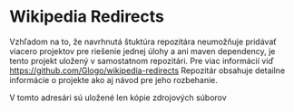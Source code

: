 # Wikipedia Redirects
Vzhľadom na to, že navrhnutá štuktúra repozitára neumožňuje pridávať viacero projektov pre riešenie jednej úlohy a ani maven dependency, je tento projekt uložený v samostatnom repozitári. Pre viac informácií viď https://github.com/Glogo/wikipedia-redirects  Repozitár obsahuje detailne informácie o projekte ako aj návod pre jeho rozbehanie.

V tomto adresári sú uložené len kópie zdrojových súborov
